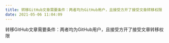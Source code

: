 ```yaml
---
title: 转移GitHub文章需要条件：两者均为GitHub用户，且接受方开了接受文章转移权限 
date: 2021-05-06 11:04:09
---
```

转移GitHub文章需要条件：两者均为GitHub用户，且接受方开了接受文章转移权限 